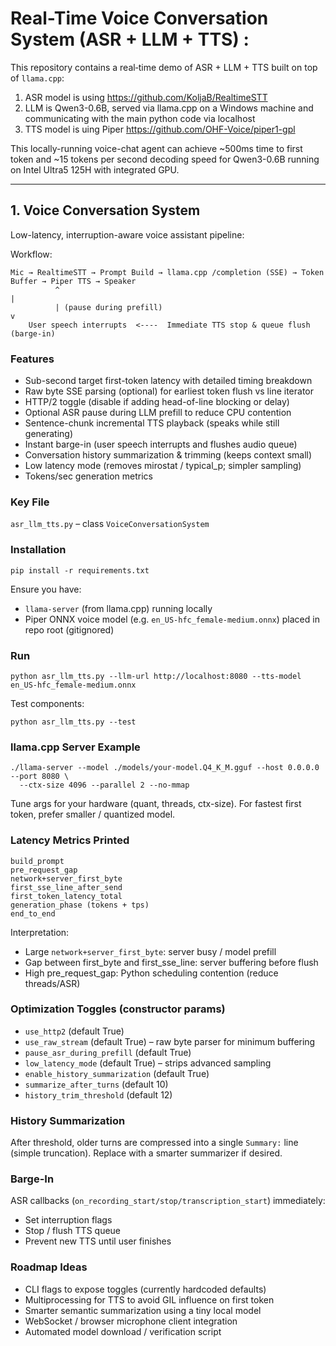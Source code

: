 # Real-Time Voice Conversation System (ASR + LLM + TTS) : 

This repository contains a real‑time demo of ASR + LLM + TTS built on top of `llama.cpp`:

1. ASR model is using https://github.com/KoljaB/RealtimeSTT
2. LLM is Qwen3-0.6B, served via llama.cpp on a Windows machine and communicating with the main python code via localhost
3. TTS model is uing Piper https://github.com/OHF-Voice/piper1-gpl

This locally-running voice-chat agent can achieve ~500ms time to first token and ~15 tokens per second decoding speed for Qwen3-0.6B running on Intel Ultra5 125H with integrated GPU.

---
## 1. Voice Conversation System
Low-latency, interruption-aware voice assistant pipeline:

Workflow:
```
Mic → RealtimeSTT → Prompt Build → llama.cpp /completion (SSE) → Token Buffer → Piper TTS → Speaker
          ^                                                           |
          | (pause during prefill)                                    v
    User speech interrupts  <----  Immediate TTS stop & queue flush (barge-in)
```

### Features
- Sub-second target first-token latency with detailed timing breakdown
- Raw byte SSE parsing (optional) for earliest token flush vs line iterator
- HTTP/2 toggle (disable if adding head-of-line blocking or delay)
- Optional ASR pause during LLM prefill to reduce CPU contention
- Sentence-chunk incremental TTS playback (speaks while still generating)
- Instant barge-in (user speech interrupts and flushes audio queue)
- Conversation history summarization & trimming (keeps context small)
- Low latency mode (removes mirostat / typical_p; simpler sampling)
- Tokens/sec generation metrics

### Key File
`asr_llm_tts.py` – class `VoiceConversationSystem`

### Installation
```
pip install -r requirements.txt
```
Ensure you have:
- `llama-server` (from llama.cpp) running locally
- Piper ONNX voice model (e.g. `en_US-hfc_female-medium.onnx`) placed in repo root (gitignored)

### Run
```
python asr_llm_tts.py --llm-url http://localhost:8080 --tts-model en_US-hfc_female-medium.onnx
```
Test components:
```
python asr_llm_tts.py --test
```

### llama.cpp Server Example
```
./llama-server --model ./models/your-model.Q4_K_M.gguf --host 0.0.0.0 --port 8080 \
  --ctx-size 4096 --parallel 2 --no-mmap
```
Tune args for your hardware (quant, threads, ctx-size). For fastest first token, prefer smaller / quantized model.

### Latency Metrics Printed
```
build_prompt
pre_request_gap
network+server_first_byte
first_sse_line_after_send
first_token_latency_total
generation_phase (tokens + tps)
end_to_end
```
Interpretation:
- Large `network+server_first_byte`: server busy / model prefill
- Gap between first_byte and first_sse_line: server buffering before flush
- High pre_request_gap: Python scheduling contention (reduce threads/ASR)

### Optimization Toggles (constructor params)
- `use_http2` (default True)
- `use_raw_stream` (default True) – raw byte parser for minimum buffering
- `pause_asr_during_prefill` (default True)
- `low_latency_mode` (default True) – strips advanced sampling
- `enable_history_summarization` (default True)
- `summarize_after_turns` (default 10)
- `history_trim_threshold` (default 12)

### History Summarization
After threshold, older turns are compressed into a single `Summary:` line (simple truncation). Replace with a smarter summarizer if desired.

### Barge-In
ASR callbacks (`on_recording_start/stop/transcription_start`) immediately:
- Set interruption flags
- Stop / flush TTS queue
- Prevent new TTS until user finishes

### Roadmap Ideas
- CLI flags to expose toggles (currently hardcoded defaults)
- Multiprocessing for TTS to avoid GIL influence on first token
- Smarter semantic summarization using a tiny local model
- WebSocket / browser microphone client integration
- Automated model download / verification script
